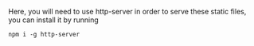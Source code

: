 Here, you will need to use http-server in order to serve these static files, you can install it by running
```
npm i -g http-server
```
